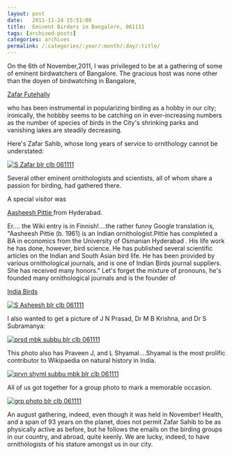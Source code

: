 ```yaml
---
layout: post
date:	2011-11-24 15:51:00
title:  Eminent Birders in Bangalore, 061111
tags: [archived-posts]
categories: archives
permalink: /:categories/:year/:month/:day/:title/
---
```

On the 6th of November,2011, I was privileged to be at a gathering of some of eminent birdwatchers of Bangalore. The gracious host was none other than the doyen of birdwatching in Bangalore, 

<a href="http://en.wikipedia.org/wiki/Zafar_Futehally"> Zafar Futehally </a>

who has been instrumental in popularizing birding as a hobby in our city; ironically, the hobbby seems to be catching on in ever-increasing numbers as the number of species of birds in the City's shrinking  parks and vanishing lakes are steadily decreasing.

Here's Zafar Sahib, whose long years of service to ornithology cannot be understated:

<a href="http://s1142.photobucket.com/albums/n602/Deepapctrsglr/?action=view&amp;current=IMG_1866-1.jpg" target="_blank"><img src="http://i1142.photobucket.com/albums/n602/Deepapctrsglr/IMG_1866-1.jpg" border="0" alt="S Zafar blr clb 061111"></a>

<lj-cut text="If you want to see more....">

Several other eminent ornithologists and  scientists, all of whom share a passion for birding, had gathered there.

A special visitor was

<a href="http://fi.wikipedia.org/wiki/Aasheesh_Pittie"> Aasheesh Pittie </a>  from Hyderabad.


Er.... the Wiki entry is in Finnish!....the rather funny Google  translation is, "Aasheesh Pittie (b. 1961) is an Indian ornithologist.Pittie has completed a BA in economics from the University of Osmanian Hyderabad . His life work he has done, however, bird science. He has published several scientific articles on the Indian and South Asian bird life. He has been provided by various ornithological journals, and is one of Indian Birds journal suppliers. She has received many honors." Let's forget the mixture of pronouns, he's founded many ornithological journals and is the founder of 

<a href="http://www.indiabirds.com/"> India Birds </a>

<a href="http://s1142.photobucket.com/albums/n602/Deepapctrsglr/?action=view&amp;current=IMG_1870-1.jpg" target="_blank"><img src="http://i1142.photobucket.com/albums/n602/Deepapctrsglr/IMG_1870-1.jpg" border="0" alt="S Asheesh blr clb 061111"></a>

I also wanted to get a picture of J N Prasad,  Dr M B Krishna, and Dr S Subramanya:

<a href="http://s1142.photobucket.com/albums/n602/Deepapctrsglr/?action=view&amp;current=IMG_1873-1.jpg" target="_blank"><img src="http://i1142.photobucket.com/albums/n602/Deepapctrsglr/IMG_1873-1.jpg" border="0" alt="prsd mbk subbu blr clb 061111"></a>

This photo also has Praveen J, and L Shyamal....Shyamal is the most prolific contributor to Wikipaedia on natural history in India.

<a href="http://s1142.photobucket.com/albums/n602/Deepapctrsglr/?action=view&amp;current=IMG_1879-1.jpg" target="_blank"><img src="http://i1142.photobucket.com/albums/n602/Deepapctrsglr/IMG_1879-1.jpg" border="0" alt="prvn shyml subbu mbk blr clb 061111"></a>

</lj-cut>


All of us got together for a group photo to mark a memorable occasion.

<a href="http://s1142.photobucket.com/albums/n602/Deepapctrsglr/?action=view&amp;current=IMG_1877-2.jpg" target="_blank"><img src="http://i1142.photobucket.com/albums/n602/Deepapctrsglr/IMG_1877-2.jpg" border="0" alt="grp photo blr clb 061111"></a>

An august gathering, indeed, even though it was held in November! Health, and a span of 93 years on the planet, does not permit Zafar Sahib to be as physically active as before, but he follows the emails on the birding groups in our country, and abroad, quite keenly.  We are lucky, indeed, to have ornithologists of his stature amongst us in our city.
